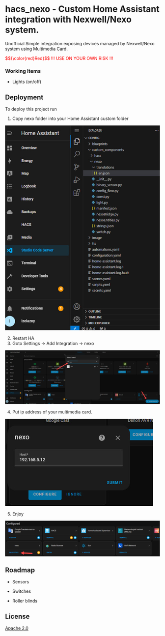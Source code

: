 
# hacs_nexo - Custom Home Assistant integration with Nexwell/Nexo system.

Unofficial Simple integration exposing devices managed by Nexwell/Nexo system using Multimedia Card.

<span style="color:red"> 
 $${\color{red}Red}$$
!!! USE ON YOUR OWN RISK !!!
</span>

### Working Items

 - Lights (on/off)

## Deployment

To deploy this project run

 1. Copy nexo folder into your Home Assistant custom folder
 
  ![folder structure](img/folder_structure.jpg)

  2. Restart HA 
  3. Goto Settings -> Add Integration -> nexo 

![add integration](img/add_integration.jpg)

  4. Put ip address of your multimedia card.

![config](img/config_wizard.jpg)

  5. Enjoy

![enjoy](img/enjoy.jpg)

## Roadmap

- Sensors

- Switches

- Roller blinds


## License

[Apache 2.0](https://github.com/lzelazny/hacs_nexo/blob/main/LICENSE)


